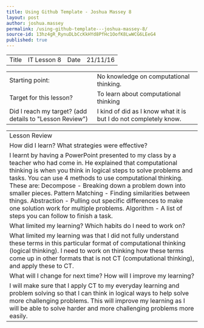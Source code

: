 ```yaml
---
title: Using Github Template - Joshua Massey 8
layout: post
author: joshua.massey
permalink: /using-github-template---joshua-massey-8/
source-id: 13hz4gR_RynuDLbCcKkHYd8PfHc1OofK8LwWCG6LEeG4
published: true
---
```

<table>
  <tr>
    <td>Title</td>
    <td>IT Lesson 8</td>
    <td>Date</td>
    <td>21/11/16</td>
  </tr>
</table>


<table>
  <tr>
    <td>Starting point:</td>
    <td>No knowledge on computational thinking.</td>
  </tr>
  <tr>
    <td>Target for this lesson?</td>
    <td>To learn about computational thinking</td>
  </tr>
  <tr>
    <td>Did I reach my target? 
(add details to "Lesson Review")</td>
    <td>I kind of did as I know what it is but I do not completely know.</td>
  </tr>
</table>


<table>
  <tr>
    <td>Lesson Review</td>
  </tr>
  <tr>
    <td>How did I learn? What strategies were effective? </td>
  </tr>
  <tr>
    <td>I learnt by having a PowerPoint presented to my class by a teacher who had come in. He explained that computational thinking is when you think in logical steps to solve problems and tasks. You can use 4 methods to use computational thinking. These are:
Decompose - Breaking down a problem down into smaller pieces.
Pattern Matching - Finding similarities between things.
Abstraction - Pulling out specific differences to make one solution work for multiple problems.
Algorithm - A list of steps you can follow to finish a task.

</td>
  </tr>
  <tr>
    <td>What limited my learning? Which habits do I need to work on?</td>
  </tr>
  <tr>
    <td>What limited my learning was that I did not fully understand these terms in this particular format of computational thinking (logical thinking). I need to work on thinking how these terms come up in other formats that is not CT (computational thinking), and apply these to CT.</td>
  </tr>
  <tr>
    <td>What will I change for next time? How will I improve my learning?</td>
  </tr>
  <tr>
    <td>I will make sure that I apply CT to my everyday learning and problem solving so that I can think in logical ways to help solve more challenging problems. This will improve my learning as I will be able to solve harder and more challenging problems more easily.</td>
  </tr>
</table>


